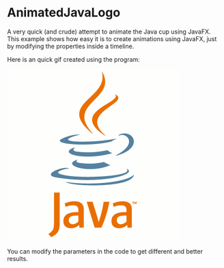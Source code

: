 # AnimatedJavaLogo
A very quick (and crude) attempt to animate the Java cup using JavaFX. This example shows how easy it is to create animations using JavaFX, just by modifying the properties inside a timeline.

Here is an quick gif created using the program:

![java logo animation.gif](https://github.com/heySourabh/AnimatedJavaLogo/blob/master/capture.gif)

You can modify the parameters in the code to get different and better results.
